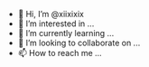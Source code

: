 - 👋 Hi, I’m @xiixixix
- 👀 I’m interested in ...
- 🌱 I’m currently learning ...
- 💞️ I’m looking to collaborate on ...
- 📫 How to reach me ...

<!---
xiixixix/xiixixix is a ✨ special ✨ repository because its `README.md` (this file) appears on your GitHub profile.
You can click the Preview link to take a look at your changes.
--->
